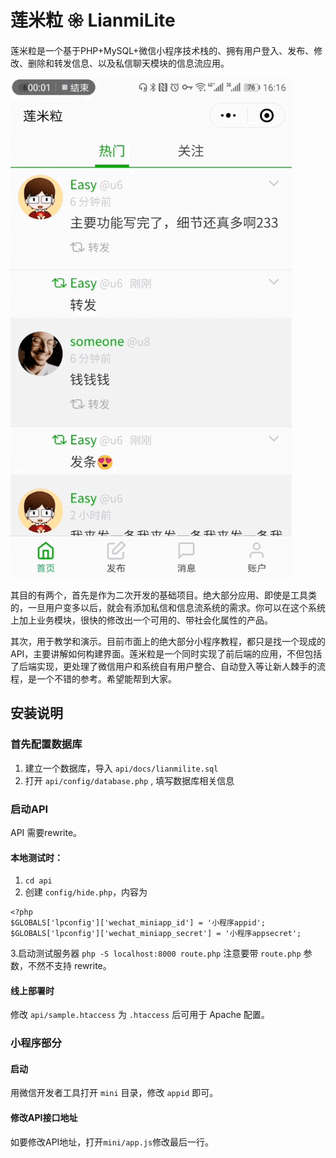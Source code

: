 # 莲米粒 𑁍 LianmiLite
莲米粒是一个基于PHP+MySQL+微信小程序技术栈的、拥有用户登入、发布、修改、删除和转发信息、以及私信聊天模块的信息流应用。

![](./lianmilite.gif)

其目的有两个，首先是作为二次开发的基础项目。绝大部分应用、即使是工具类的，一旦用户变多以后，就会有添加私信和信息流系统的需求。你可以在这个系统上加上业务模块，很快的修改出一个可用的、带社会化属性的产品。

其次，用于教学和演示。目前市面上的绝大部分小程序教程，都只是找一个现成的API，主要讲解如何构建界面。莲米粒是一个同时实现了前后端的应用，不但包括了后端实现，更处理了微信用户和系统自有用户整合、自动登入等让新人棘手的流程，是一个不错的参考。希望能帮到大家。

## 安装说明

### 首先配置数据库
1. 建立一个数据库，导入 `api/docs/lianmilite.sql`
2. 打开 `api/config/database.php` , 填写数据库相关信息

### 启动API

API 需要rewrite。

#### 本地测试时：
1. `cd api`
2. 创建 `config/hide.php`，内容为
```
<?php
$GLOBALS['lpconfig']['wechat_miniapp_id'] = '小程序appid';
$GLOBALS['lpconfig']['wechat_miniapp_secret'] = '小程序appsecret';
```
3.启动测试服务器
```php -S localhost:8000 route.php```
注意要带 `route.php` 参数，不然不支持 rewrite。


#### 线上部署时
修改 `api/sample.htaccess` 为 `.htaccess` 后可用于 Apache 配置。

### 小程序部分

#### 启动
用微信开发者工具打开 `mini` 目录，修改 `appid` 即可。

#### 修改API接口地址
如要修改API地址，打开`mini/app.js`修改最后一行。


